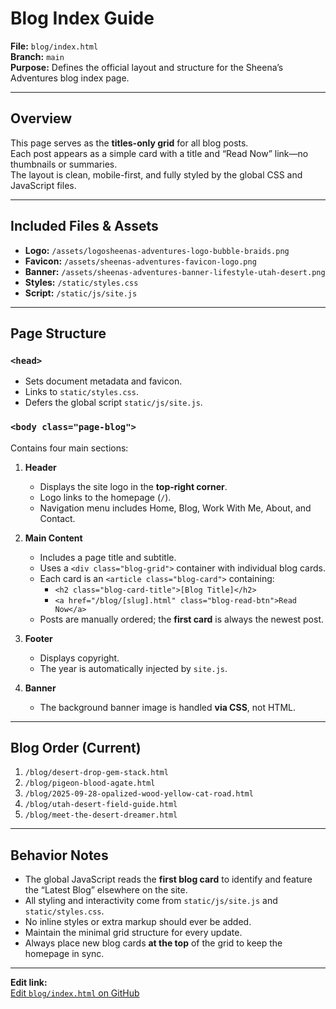 # Blog Index Guide

**File:** `blog/index.html`  
**Branch:** `main`  
**Purpose:** Defines the official layout and structure for the Sheena’s Adventures blog index page.

---

## Overview
This page serves as the **titles-only grid** for all blog posts.  
Each post appears as a simple card with a title and “Read Now” link—no thumbnails or summaries.  
The layout is clean, mobile-first, and fully styled by the global CSS and JavaScript files.

---

## Included Files & Assets
- **Logo:** `/assets/logosheenas-adventures-logo-bubble-braids.png`  
- **Favicon:** `/assets/sheenas-adventures-favicon-logo.png`  
- **Banner:** `/assets/sheenas-adventures-banner-lifestyle-utah-desert.png`  
- **Styles:** `/static/styles.css`  
- **Script:** `/static/js/site.js`

---

## Page Structure

### `<head>`
- Sets document metadata and favicon.
- Links to `static/styles.css`.
- Defers the global script `static/js/site.js`.

### `<body class="page-blog">`
Contains four main sections:

1. **Header**
   - Displays the site logo in the **top-right corner**.
   - Logo links to the homepage (`/`).
   - Navigation menu includes Home, Blog, Work With Me, About, and Contact.

2. **Main Content**
   - Includes a page title and subtitle.
   - Uses a `<div class="blog-grid">` container with individual blog cards.
   - Each card is an `<article class="blog-card">` containing:
     - `<h2 class="blog-card-title">[Blog Title]</h2>`
     - `<a href="/blog/[slug].html" class="blog-read-btn">Read Now</a>`
   - Posts are manually ordered; the **first card** is always the newest post.

3. **Footer**
   - Displays copyright.
   - The year is automatically injected by `site.js`.

4. **Banner**
   - The background banner image is handled **via CSS**, not HTML.

---

## Blog Order (Current)

1. `/blog/desert-drop-gem-stack.html`  
2. `/blog/pigeon-blood-agate.html`  
3. `/blog/2025-09-28-opalized-wood-yellow-cat-road.html`  
4. `/blog/utah-desert-field-guide.html`  
5. `/blog/meet-the-desert-dreamer.html`

---

## Behavior Notes
- The global JavaScript reads the **first blog card** to identify and feature the “Latest Blog” elsewhere on the site.
- All styling and interactivity come from `static/js/site.js` and `static/styles.css`.
- No inline styles or extra markup should ever be added.
- Maintain the minimal grid structure for every update.
- Always place new blog cards **at the top** of the grid to keep the homepage in sync.

---

**Edit link:**  
[Edit `blog/index.html` on GitHub](https://github.com/SheenaBadabina/sheenasadventures-site/edit/main/blog/index.html)
